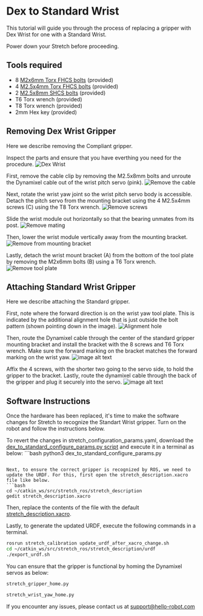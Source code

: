 # Dex to Standard Wrist
This tutorial will guide you through the process of replacing a gripper with Dex Wrist for one with a Standard Wrist.

Power down your Stretch before proceeding.

## Tools required
* 8 [M2x6mm Torx FHCS bolts](https://www.mcmaster.com/90236A104/) (provided)
* 4 [M2.5x4mm Torx FHCS bolts](https://www.mcmaster.com/92703A448/) (provided)
* 2 [M2.5x8mm SHCS bolts](https://www.mcmaster.com/91290A102/) (provided)
* T6 Torx wrench (provided)
* T8 Torx wrench (provided)
* 2mm Hex key (provided)

## Removing Dex Wrist Gripper
Here we describe removing the Compliant gripper.

Inspect the parts and ensure that you have everthing you need for the procedure.
![Dex Wrist](https://raw.githubusercontent.com/hello-robot/stretch_hardware_guides/master/docs/images/dex_wrist_cable_detail.png)

First, remove the cable clip by removing the M2.5x8mm bolts and unroute the Dynamixel cable out of the wrist pitch servo (pink). 
![Remove the cable](https://raw.githubusercontent.com/hello-robot/stretch_hardware_guides/master/docs/images/dex_wrist_cable_route_rs.png)

Next, rotate the wrist yaw joint so the wrist pitch servo body is accessible. Detach the pitch servo from the mounting bracket using the 4 M2.5x4mm screws (C) using the T8 Torx wrench.
![Remove screws](https://raw.githubusercontent.com/hello-robot/stretch_hardware_guides/master/docs/images/dex_wrist_pitch_bracket_attach_rs.png)

Slide the wrist module out horizontally so that the bearing unmates from its post.
![Remove mating](https://raw.githubusercontent.com/hello-robot/stretch_hardware_guides/master/docs/images/dex_wrist_roll_install2_rs.png)

Then, lower the wrist module vertically away from the mounting bracket.
![Remove from mounting bracket](https://raw.githubusercontent.com/hello-robot/stretch_hardware_guides/master/docs/images/dex_wrist_roll_install_rs.png)

Lastly, detach the wrist mount bracket (A) from the bottom of the tool plate by removing the M2x6mm bolts (B) using a T6 Torx wrench.
![Remove tool plate](https://raw.githubusercontent.com/hello-robot/stretch_hardware_guides/master/docs/images/dex_wrist_bracket_install_rs.png)

## Attaching Standard Wrist Gripper
Here we describe attaching the Standard gripper.

First, note where the forward direction is on the wrist yaw tool plate. This is indicated by the additional alignment hole that is just outside the bolt pattern (shown pointing down in the image).
![Alignment hole](https://raw.githubusercontent.com/hello-robot/stretch_hardware_guides/master/docs/images/dex_wrist_C_rs.png)

Then, route the Dynamixel cable through the center of the standard gripper mounting bracket and install the bracket with the 8 screws and T6 Torx wrench. Make sure the forward marking on the bracket matches the forward marking on the wrist yaw.
![image alt text](https://raw.githubusercontent.com/hello-robot/stretch_hardware_guides/master/docs/images/re2/gripper_mount_a_rs.png)

Affix the 4 screws, with the shorter two going to the servo side, to hold the gripper to the bracket. Lastly, route the dynamixel cable through the back of the gripper and plug it securely into the servo.
![image alt text](https://raw.githubusercontent.com/hello-robot/stretch_hardware_guides/master/docs/images/re2/gripper_mount_b_rs.png)

## Software Instructions
Once the hardware has been replaced, it's time to make the software changes for Stretch to recognize the Standart Wrist gripper. Turn on the robot and follow the instructions below.

To revert the changes in stretch_configuration_params.yaml, download the [dex_to_standard_configure_params.py script]() and execute it in a terminal as below: ```bash
python3 dex_to_standard_configure_params.py
```

Next, to ensure the correct gripper is recognized by ROS, we need to update the URDF. For this, first open the stretch_description.xacro file like below.
```bash
cd ~/catkin_ws/src/stretch_ros/stretch_description
gedit stretch_description.xacro
```

Then, replace the contents of the file with the default [stretch_description.xacro](https://github.com/hello-robot/stretch_ros/blob/master/stretch_description/urdf/stretch_description.xacro).

Lastly, to generate the updated URDF, execute the following commands in a terminal.
```bash
rosrun stretch_calibration update_urdf_after_xacro_change.sh
cd ~/catkin_ws/src/stretch_ros/stretch_description/urdf
./export_urdf.sh
```

You can ensure that the gripper is functional by homing the Dynamixel servos as below:
```bash
stretch_gripper_home.py
```
```bash
stretch_wrist_yaw_home.py
```

If you encounter any issues, please contact us at support@hello-robot.com